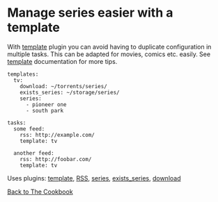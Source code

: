 # Manage series easier with a template
With [template](/Plugins/template) plugin you can avoid having to duplicate configuration in multiple tasks. This can be adapted for movies, comics etc. easily. See [template](/Plugins/template) documentation for more tips.

```
templates:
  tv:
    download: ~/torrents/series/
    exists_series: ~/storage/series/
    series:
      - pioneer one
      - south park

tasks:
  some feed:
    rss: http://example.com/
    template: tv

  another feed:
    rss: http://foobar.com/
    template: tv
```  

Uses plugins: [template](/Plugins/template), [RSS](/Plugins/rss), [series](/Plugins/series), [exists_series](/Plugins/exists_series), [download](/Plugins/download)

[Back to The Cookbook](/Cookbook)